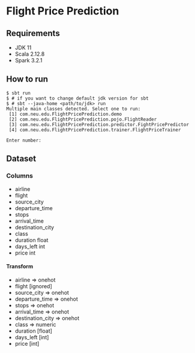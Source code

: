 # Flight Price Prediction

## Requirements
- JDK 11
- Scala 2.12.8
- Spark 3.2.1


## How to run
```shell
$ sbt run
$ # if you want to change default jdk version for sbt
$ # sbt --java-home <path/to/jdk> run 
Multiple main classes detected. Select one to run:
 [1] com.neu.edu.FlightPricePrediction.demo
 [2] com.neu.edu.FlightPricePrediction.pojo.FlightReader
 [3] com.neu.edu.FlightPricePrediction.predictor.FightPricePredictor
 [4] com.neu.edu.FlightPricePrediction.trainer.FlightPriceTrainer

Enter number: 
```

## Dataset

### Columns

- airline
- flight
- source_city
- departure_time
- stops
- arrival_time
- destination_city
- class
- duration float
- days_left int
- price int

#### Transform

- airline => onehot
- flight [ignored]
- source_city => onehot
- departure_time => onehot
- stops => onehot
- arrival_time => onehot
- destination_city => onehot
- class => numeric
- duration [float]
- days_left [int]
- price [int]
